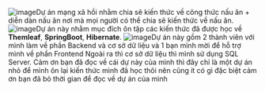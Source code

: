![image](https://github.com/user-attachments/assets/7cebe504-8a6b-47ea-9b72-fa9a5ffd8bbc)Dự án mạng xã hồi nhằm chia sẽ kiến thức về công thức nấu ăn + diễn dàn nấu ăn nơi mà mọi người có thể chia sẽ kiến thức về nấu ăn.
![image](https://github.com/user-attachments/assets/07720a28-a4d2-43fd-ad5b-644fd593f668)Dự án này nhằm mục đích ôn tập các kiến thức đã được học về **Themleaf**, **SpringBoot**, **Hibernate**.
![image](https://github.com/user-attachments/assets/7c42e869-74ee-401e-a25f-ef6422bdd580)Dự án này gồm 2 thành viên với mình làm về phần Backend và cơ sở dữ liệu và 1 bạn mình mời để hỗ trợ mình về phần Frontend 
Ngoài ra thì cơ sở dữ liệu thì mình sử dụng SQL Server.
Cảm ơn bạn đã đọc về cái dự này của mình thì đây chỉ là một dự án nhỏ để mình ôn lại kiến thức mình đã học thôi nên cũng ít có gì đặc biệt cảm ơn bạn đã bỏ thời gian để đọc về dự án của mình 
